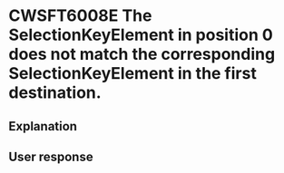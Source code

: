 # CWSFT6008E The SelectionKeyElement in position 0 does not match the corresponding SelectionKeyElement in the first destination.

## Explanation

## User response